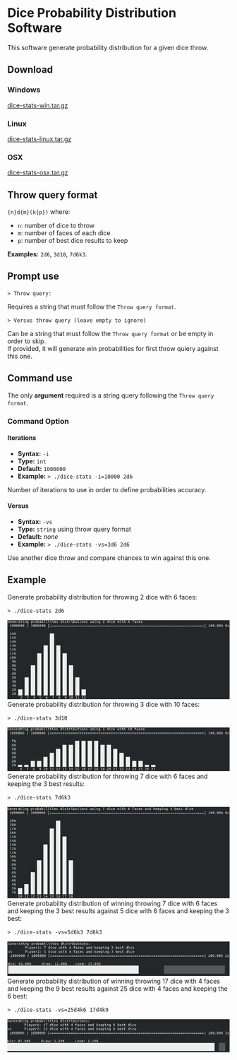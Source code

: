 # Dice Probability Distribution Software
This software generate probability distribution for a given dice throw.

## Download
### Windows
[dice-stats-win.tar.gz](https://github.com/KmeCnin/dice-stats/raw/master/app/dice-stats-win.tar.gz)
### Linux
[dice-stats-linux.tar.gz](https://github.com/KmeCnin/dice-stats/raw/master/app/dice-stats-linux.tar.gz)
### OSX
[dice-stats-osx.tar.gz](https://github.com/KmeCnin/dice-stats/raw/master/app/dice-stats-osx.tar.gz)
## Throw query format
`{n}d{m}(k{p})` where:
- `n`: number of dice to throw
- `m`: number of faces of each dice
- `p`: number of best dice results to keep  

**Examples:** `2d6`, `3d10`, `7d6k3`.

## Prompt use
```shell
> Throw query:
```
Requires a string that must follow the `Throw query format`.
```shell
> Versus throw query (leave empty to ignore)
```
Can be a string that must follow the `Throw query format` or be empty in order to skip.  
If provided, it will generate win probabilities for first throw quiery against this one.

## Command use
The only **argument** required is a string query following the `Throw query format`. 

### Command Option
#### Iterations
- **Syntax:** `-i`
- **Type:** `int`
- **Default:** `1000000`
- **Example:** `> ./dice-stats -i=10000 2d6`

Number of iterations to use in order to define probabilities accuracy.
#### Versus
- **Syntax:** `-vs`
- **Type:** `string` using throw query format
- **Default:** *none*
- **Example:** `> ./dice-stats -vs=3d6 2d6`

Use another dice throw and compare chances to win against this one.
## Example
Generate probability distribution for throwing 2 dice with 6 faces:
```shell
> ./dice-stats 2d6
```
![Output: 2d6](doc/output/2d6.png)
Generate probability distribution for throwing 3 dice with 10 faces:
```shell
> ./dice-stats 3d10
```
![Output: 3d10](doc/output/3d10.png)
Generate probability distribution for throwing 7 dice with 6 faces and keeping the 3 best results:
```shell
> ./dice-stats 7d6k3
```
![Output: 7d6k3](doc/output/7d6k3.png)
Generate probability distribution of winning throwing 7 dice with 6 faces and keeping the 3 best results against 5 dice with 6 faces and keeping the 3 best:
```shell
> ./dice-stats -vs=5d6k3 7d6k3
```
![Output: -vs=5d6k3 7d6k3](doc/output/-vs=5d6k3_7d6k3.png)
Generate probability distribution of winning throwing 17 dice with 4 faces and keeping the 9 best results against 25 dice with 4 faces and keeping the 6 best:
```shell
> ./dice-stats -vs=25d4k6 17d4k9
```
![Output: -vs=25d4k6 17d4k9](doc/output/-vs=25d4k6_17d4k9.png)
